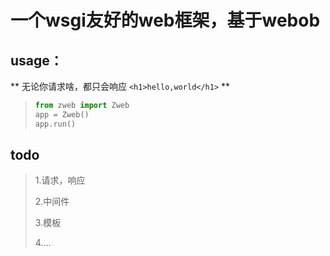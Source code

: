 #  一个wsgi友好的web框架，基于webob



## usage：

**
无论你请求啥，都只会响应
`<h1>hello,world</h1>`
**

> ```python
> from zweb import Zweb
> app = Zweb()
> app.run()
> ```
>
> 

## todo
> 1.请求，响应
>
> 2.中间件
>
> 3.模板
>
> 4....
